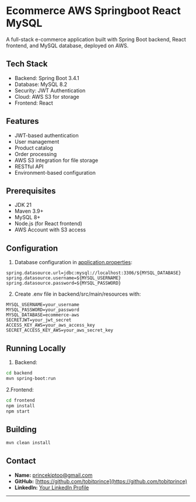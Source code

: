 # Ecommerce AWS Springboot React MySQL

A full-stack e-commerce application built with Spring Boot backend, React frontend, and MySQL database, deployed on AWS.

## Tech Stack

- Backend: Spring Boot 3.4.1
- Database: MySQL 8.2
- Security: JWT Authentication
- Cloud: AWS S3 for storage
- Frontend: React

## Features

- JWT-based authentication
- User management
- Product catalog
- Order processing
- AWS S3 integration for file storage
- RESTful API
- Environment-based configuration

## Prerequisites

- JDK 21
- Maven 3.9+
- MySQL 8+
- Node.js (for React frontend)
- AWS Account with S3 access

## Configuration

1. Database configuration in [application.properties](backend/src/main/resources/application.properties):
```properties
spring.datasource.url=jdbc:mysql://localhost:3306/${MYSQL_DATABASE}
spring.datasource.username=${MYSQL_USERNAME}
spring.datasource.password=${MYSQL_PASSWORD}
```

2. Create .env file in backend/src/main/resources with:
```properties
MYSQL_USERNAME=your_username
MYSQL_PASSWORD=your_password
MYSQL_DATABASE=ecommerce-aws
SECRETJWT=your_jwt_secret
ACCESS_KEY_AWS=your_aws_access_key
SECRET_ACCESS_KEY_AWS=your_aws_secret_key
```

## Running Locally
1. Backend:
```bash
cd backend
mvn spring-boot:run
```

2.Frontend:
```bash
cd frontend
npm install
npm start
```

## Building
```bash
mvn clean install
```


## Contact

- **Name:** [princekiptoo@gmail.com](mailto:princekiptoo@gmail.com)
- **GitHub:** [https://github.com/tobitprince](https://github.com/tobitprince)
- **LinkedIn:** [Your LinkedIn Profile](https://www.linkedin.com/in/)

---

